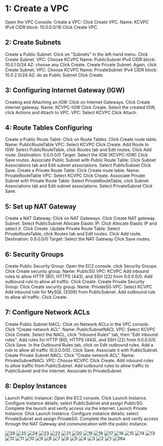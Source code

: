# 1: Create a VPC
Open the VPC Console:
Create a VPC:
Click Create VPC.
Name: KCVPC
IPv4 CIDR block: 10.0.0.0/16
Click Create VPC.
## 2: Create Subnets
Create a Public Subnet:
Click on "Subnets" in the left-hand menu.
Click Create Subnet.
VPC: Choose KCVPC
Name: PublicSubnet
IPv4 CIDR block: 10.0.1.0/24
AZ: choose any
Click Create.
Create Private Subnet:
Again, click Create Subnet.
VPC: Choose KCVPC
Name: PrivateSubnet
IPv4 CIDR block: 10.0.2.0/24
AZ: do as Public Subnet 
Click Create.

## 3: Configuring Internet Gateway (IGW)
Creating and Attaching an IGW:
Click on Internet Gateways.
Click Create internet gateway.
Name: KCVPC-IGW
Click Create.
Select the created IGW, click Actions and Attach to VPC.
VPC: Select KCVPC
Click Attach.

## 4: Route Tables Configuring
Create a Public Route Table:
Click on Route Tables.
Click Create route table.
Name: PublicRouteTable
VPC: Select KCVPC
Click Create.
Add Route to IGW:
Select PublicRouteTable, click Routes tab and Edit routes.
Click Add route.
Destination: 0.0.0.0/0
Target: Select the IGW (KCVPC-IGW)
Click Save routes.
Associate Public Subnet with Public Route Table:
Click Subnet Associations tab and Edit subnet associations.
Select PublicSubnet
Click Save.
Create a Private Route Table:
Click Create route table.
Name: PrivateRouteTable
VPC: Select KCVPC
Click Create.
Associate Private Subnet with Private Route Table:
Select PrivateRouteTable, click Subnet Associations tab and Edit subnet associations.
Select PrivateSubnet
Click Save.

## 5: Set up NAT Gateway
Create a NAT Gateway:
Click on NAT Gateways.
Click Create NAT gateway.
Subnet: Select PublicSubnet
Allocate Elastic IP: Click Allocate Elastic IP and select it.
Click Create.
Update Private Route Table:
Select PrivateRouteTable, click Routes tab and Edit routes.
Click Add route.
Destination: 0.0.0.0/0
Target: Select the NAT Gateway
Click Save routes.

## 6: Security Groups
Create Public Security Group:
Open the EC2 console.
click Security Groups.
Click Create security group.
Name: PublicSG
VPC: KCVPC
Add inbound rules to allow HTTP (80), HTTPS (443), and SSH (22) from 0.0.0.0/0.
Add outbound rule to allow all traffic.
Click Create.
Create Private Security Group:
Click Create security group.
Name: PrivateSG
VPC: Select KCVPC
Add inbound rule for MySQL (3306) from PublicSubnet.
Add outbound rule to allow all traffic.
Click Create.

## 7: Configure Network ACLs
Create Public Subnet NACL:
Click on Network ACLs in the VPC console.
Click "Create network ACL".
Name: PublicSubnetNACL
VPC: Select KCVPC
Click Create.
Select the NACL, click "Inbound Rules" tab, then "Edit inbound rules".
Add rules for HTTP (80), HTTPS (443), and SSH (22) from 0.0.0.0/0.
Click Save.
In the Outbound Rules tab, click on Edit outbound rules.
Add a rule to allow all traffic (0.0.0.0/0).
Click Save.
Associate it with PublicSubnet.
Create Private Subnet NACL:
Click "Create network ACL".
Name: PrivateSubnetNACL
VPC: Choose KCVPC
Click Create.
Add inbound rules to allow traffic from PublicSubnet.
Add outbound rules to allow traffic to PublicSubnet and the internet.
Associate to PrivateSubnet.

## 8: Deploy Instances
Launch Public Instance:
Open the EC2 console.
Click Launch Instance.
Configure instance details; select PublicSubnet and assign PublicSG.
Complete the launch and verify access via the internet.
Launch Private Instance:
Click Launch Instance.
Configure instance details; select PrivateSubnet and assign PrivateSG.
Complete the launch and verify access through the NAT Gateway and communication with the public instance.

![26](https://github.com/mdsolutionsintech/KC_Task_5/assets/170469142/d97cf63e-639b-4b6f-98df-2dbabf509aaf)
![25](https://github.com/mdsolutionsintech/KC_Task_5/assets/170469142/db59f72b-f6c0-412d-905d-8a8eb87397ad)
![24](https://github.com/mdsolutionsintech/KC_Task_5/assets/170469142/ce3ff18c-a505-4438-900d-374fab0b45f4)
![23](https://github.com/mdsolutionsintech/KC_Task_5/assets/170469142/8948fd92-cf13-4c16-8b4b-00ddff09715e)
![22](https://github.com/mdsolutionsintech/KC_Task_5/assets/170469142/6ef2ba00-d551-45bc-953d-269349dcaacf)
![21](https://github.com/mdsolutionsintech/KC_Task_5/assets/170469142/46503517-e3d7-4e7d-8a25-50ffb70d122a)
![20](https://github.com/mdsolutionsintech/KC_Task_5/assets/170469142/af152637-6810-48dc-9c36-6639367635d6)
![19](https://github.com/mdsolutionsintech/KC_Task_5/assets/170469142/85fdc7d9-eec4-4b0f-af3d-e9a98cb06ca8)
![18](https://github.com/mdsolutionsintech/KC_Task_5/assets/170469142/0d6f7126-871c-4ea0-8e67-bff90430eace)
![17](https://github.com/mdsolutionsintech/KC_Task_5/assets/170469142/04365d24-62c2-403c-8eac-fa0847b3778b)
![16](https://github.com/mdsolutionsintech/KC_Task_5/assets/170469142/51559f08-b22b-48c7-a6ce-b43cc58e274f)
![15](https://github.com/mdsolutionsintech/KC_Task_5/assets/170469142/1237e273-f5b4-499d-a122-28da00e09295)
![14](https://github.com/mdsolutionsintech/KC_Task_5/assets/170469142/4e1bafad-034a-4edf-881b-7e26debeaec3)
![13](https://github.com/mdsolutionsintech/KC_Task_5/assets/170469142/aa07c559-d00a-4a91-9bf7-f69ecaeb7243)
![12](https://github.com/mdsolutionsintech/KC_Task_5/assets/170469142/4eaa2402-31fe-4631-aaa7-e0484290ea1f)
![11](https://github.com/mdsolutionsintech/KC_Task_5/assets/170469142/efa7ffca-bef7-4d90-bec4-ddbe7ac381d5)
![10](https://github.com/mdsolutionsintech/KC_Task_5/assets/170469142/39a5145c-32d0-48e9-8b36-2d07a8270da3)
![9](https://github.com/mdsolutionsintech/KC_Task_5/assets/170469142/c04b65eb-754d-4142-8185-c3b61d70bf05)
![8](https://github.com/mdsolutionsintech/KC_Task_5/assets/170469142/2d045487-0e19-4066-b8cc-38d12edb5352)
![7](https://github.com/mdsolutionsintech/KC_Task_5/assets/170469142/7759a6dd-16ef-4a55-91a1-31f147a1f703)
![6](https://github.com/mdsolutionsintech/KC_Task_5/assets/170469142/69558a0e-3718-463f-91c2-f38a3f9f4985)
![5](https://github.com/mdsolutionsintech/KC_Task_5/assets/170469142/c4ab9bb5-44b0-4007-8e8a-9751010ee5de)
![4](https://github.com/mdsolutionsintech/KC_Task_5/assets/170469142/85d19a2b-a41c-465c-8897-455a02b7eda4)
![3](https://github.com/mdsolutionsintech/KC_Task_5/assets/170469142/6a6be812-5b74-405e-b1c8-5f0fc7809c59)
![2](https://github.com/mdsolutionsintech/KC_Task_5/assets/170469142/8d08d198-9984-4836-bfa0-c4f7800754e2)
![1](https://github.com/mdsolutionsintech/KC_Task_5/assets/170469142/0fd1c7cd-eb65-4286-a142-258e85b70ec9)
![26a](https://github.com/mdsolutionsintech/KC_Task_5/assets/170469142/5efeadab-37e3-4115-a215-abf8af31669f)
